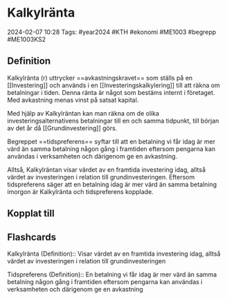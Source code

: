 # Kalkylränta

2024-02-07 10:28
Tags: #year2024 #KTH #ekonomi #ME1003 #begrepp #ME1003KS2

## Definition

Kalkylränta (r) uttrycker ==avkastningskravet== som ställs på en [[Investering]] och används i en [[Investeringskalkylering]] till att räkna om betalningar i tiden. Denna ränta är något som bestäms internt i företaget. Med avkastning menas vinst på satsat kapital.

Med hjälp av Kalkylräntan kan man räkna om de olika investeringsalternativens betalningar till en och samma tidpunkt, till början av det år då [[Grundinvestering]] görs.

Begreppet ==tidspreferens== syftar till att en betalning vi får idag är mer värd än samma betalning någon gång i framtiden eftersom pengarna kan användas i verksamheten och därigenom ge en avkastning.

Alltså, Kalkylräntan visar värdet av en framtida investering idag, alltså värdet av investeringen i relation till grundinvesteringen. Eftersom tidspreferens säger att en betalning idag är mer värd än samma betalning imorgon är Kalkylränta och tidspreferens kopplade.

## Kopplat till

## Flashcards

Kalkylränta (Definition):: Visar värdet av en framtida investering idag, alltså värdet av investeringen i relation till grundinvesteringen

Tidspreferens (Definition):: En betalning vi får idag är mer värd än samma betalning någon gång i framtiden eftersom pengarna kan användas i verksamheten och därigenom ge en avkastning
